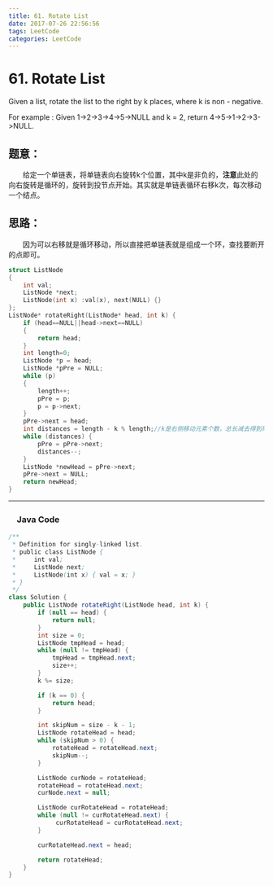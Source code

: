 ```yaml
---
title: 61. Rotate List
date: 2017-07-26 22:56:56
tags: LeetCode
categories: LeetCode
---
```


# 61. Rotate List

Given a list, rotate the list to the right by k places, where k is non - negative.

For example :
Given 1->2->3->4->5->NULL and k = 2,
return 4->5->1->2->3->NULL.

<!--more-->

## 题意：

　　给定一个单链表，将单链表向右旋转k个位置，其中k是非负的，**注意**此处的向右旋转是循环的，旋转到投节点开始。其实就是单链表循环右移k次，每次移动一个结点。

## 思路：

　　因为可以右移就是循环移动，所以直接把单链表就是组成一个环，查找要断开的点即可。

```c++
struct ListNode
{
	int val;
	ListNode *next;
	ListNode(int x) :val(x), next(NULL) {}
};
ListNode* rotateRight(ListNode* head, int k) {
	if (head==NULL||head->next==NULL)
	{
		return head;
	}
	int length=0;
	ListNode *p = head;
	ListNode *pPre = NULL;
	while (p)
	{
		length++;
		pPre = p;
		p = p->next;
	}
	pPre->next = head;
	int distances = length - k % length;//k是右侧移动元素个数，总长减去得到尾指针移动步数
	while (distances) {
		pPre = pPre->next;
		distances--;
	}
	ListNode *newHead = pPre->next;
	pPre->next = NULL;
	return newHead;
}
```

---------------------------------------------------
### 　Java Code
```Java
/**
 * Definition for singly-linked list.
 * public class ListNode {
 *     int val;
 *     ListNode next;
 *     ListNode(int x) { val = x; }
 * }
 */
class Solution {
    public ListNode rotateRight(ListNode head, int k) {
        if (null == head) {
            return null;
        }
        int size = 0;
        ListNode tmpHead = head;
        while (null != tmpHead) {
            tmpHead = tmpHead.next;
            size++;
        }
        k %= size;

        if (k == 0) {
            return head;
        }

        int skipNum = size - k - 1;
        ListNode rotateHead = head;
        while (skipNum > 0) {
            rotateHead = rotateHead.next;
            skipNum--;
        }

        ListNode curNode = rotateHead;
        rotateHead = rotateHead.next;
        curNode.next = null;

        ListNode curRotateHead = rotateHead;
        while (null != curRotateHead.next) {
             curRotateHead = curRotateHead.next;
        }

        curRotateHead.next = head;

        return rotateHead;
    }
}
```
